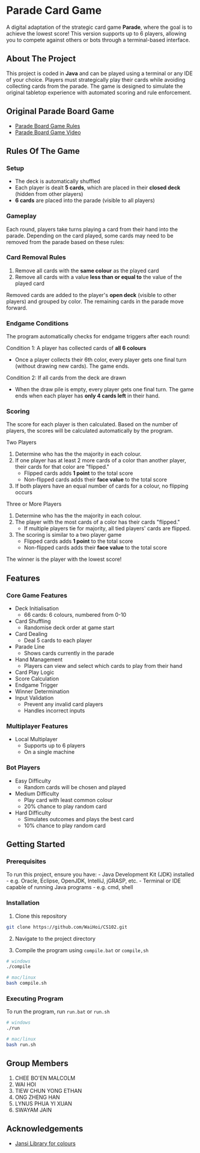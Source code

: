 # Parade Card Game
A digital adaptation of the strategic card game **Parade**, where the goal is to achieve the lowest score! This version supports up to 6 players, allowing you to compete against others or bots through a terminal-based interface.

## About The Project
This project is coded in **Java** and can be played using a terminal or any IDE of your choice. Players must strategically play their cards while avoiding collecting cards from the parade. The game is designed to simulate the original tabletop experience with automated scoring and rule enforcement. 

## Original Parade Board Game
- [Parade Board Game Rules](https://cdn.1j1ju.com/medias/8f/7e/8f-parade-rulebook.pdf)
- [Parade Board Game Video](https://www.youtube.com/watch?v=ETdenvOhrBk)

## Rules Of The Game
### Setup
- The deck is automatically shuffled
- Each player is dealt **5 cards**, which are placed in their **closed deck** (hidden from other players)
- **6 cards** are placed into the parade (visible to all players)

### Gameplay
Each round, players take turns playing a card from their hand into the parade. Depending on the card played, some cards may need to be removed from the parade based on these rules:

### Card Removal Rules
1. Remove all cards with the **same colour** as the played card
2. Remove all cards with a value **less than or equal to** the value of the played card 

Removed cards are added to the player's **open deck** (visible to other players) and grouped by color. The remaining cards in the parade move forward.

### Endgame Conditions
The program automatically checks for endgame triggers after each round: 

Condition 1: A player has collected cards of **all 6 colours**
- Once a player collects their 6th color, every player gets one final turn (without drawing new cards). The game ends.

Condition 2: If all cards from the deck are drawn
- When the draw pile is empty, every player gets one final turn. The game ends when each player has **only 4 cards left** in their hand.

### Scoring
The score for each player is then calculated. Based on the number of players, the scores will be calculated automatically by the program.

Two Players
1. Determine who has the the majority in each colour.
2. If one player has at least 2 more cards of a color than another player, their cards for that color are "flipped."
    - Flipped cards adds **1 point** to the total score
    - Non-flipped cards adds their **face value** to the total score
3. If both players have an equal number of cards for a colour, no flipping occurs 

Three or More Players
1. Determine who has the the majority in each colour.
2. The player with the most cards of a color has their cards "flipped."
    - If multiple players tie for majority, all tied players' cards are flipped.
3. The scoring is similar to a two player game
    - Flipped cards adds **1 point** to the total score
    - Non-flipped cards adds their **face value** to the total score

The winner is the player with the lowest score!

## Features 
### Core Game Features 
- Deck Initialisation 
    - 66 cards: 6 colours, numbered from 0-10
- Card Shuffling 
    - Randomise deck order at game start 
- Card Dealing 
    - Deal 5 cards to each player 
- Parade Line
    - Shows cards currently in the parade
- Hand Management
    - Players can view and select which cards to play from their hand
- Card Play Logic
- Score Calculation
- Endgame Trigger
- Winner Determination 
- Input Validation
    - Prevent any invalid card players 
    - Handles incorrect inputs 

### Multiplayer Features 
- Local Multiplayer
    - Supports up to 6 players 
    - On a single machine

### Bot Players 
- Easy Difficulty
    - Random cards will be chosen and played
- Medium Difficulty
    - Play card with least common colour 
    - 20% chance to play random card
- Hard Difficulty
    - Simulates outcomes and plays the best card 
    - 10% chance to play random card

## Getting Started
### Prerequisites
<!-- Software required for the program to run -->
To run this project, ensure you have:
    - Java Development Kit (JDK) installed
        - e.g. Oracle, Eclipse, OpenJDK, IntelliJ, jGRASP, etc.
    - Terminal or IDE capable of running Java programs
        - e.g. cmd, shell

### Installation
<!-- Instructions on setting up the project locally -->
1. Clone this repository
```bash
git clone https://github.com/WaiHoi/CS102.git
```

2. Navigate to the project directory

3. Compile the program using `compile.bat` or `compile,sh`
```bash
# windows 
./compile

# mac/linux
bash compile.sh
```

### Executing Program
<!-- How to run the program -->
To run the program, run `run.bat` or `run.sh`
```bash
# windows 
./run

# mac/linux
bash run.sh
```

## Group Members 
<!-- Contributors name and info-->
1. CHEE BO'EN MALCOLM
2. WAI HOI
3. TIEW CHUN YONG ETHAN
4. ONG ZHENG HAN
5. LYNUS PHUA YI XUAN
6. SWAYAM JAIN

## Acknowledgements
<!-- 
*** Any code snippets or examples
*** format: [text](link)
-->
- [Jansi Library for colours](https://github.com/fusesource/jansi.git)